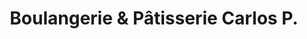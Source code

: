 ---
title: "Boulangerie & Pâtisserie Carlos P."
url: /jena/boulangerie-und-patisserie-carlos-p/
shop: Bäckerei
---